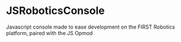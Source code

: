 # JSRoboticsConsole
Javascript console made to ease development on the FIRST Robotics platform, paired with the JS Opmod
